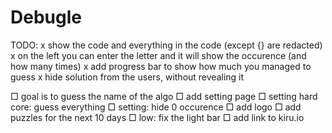 # Debugle

TODO:
x show the code and everything in the code (except {} are redacted)
x on the left you can enter the letter and it will show the occurence (and how many times)
x add progress bar to show how much you managed to guess
x hide solution from the users, without revealing it

□ goal is to guess the name of the algo
□ add setting page
□ setting hard core: guess everything
□ setting: hide 0 occurence
□ add logo
□ add puzzles for the next 10 days
□ low: fix the light bar
□ add link to kiru.io
